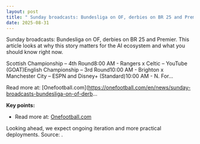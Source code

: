 ```yaml
---
layout: post
title: " Sunday broadcasts: Bundesliga on OF, derbies on BR 25 and Premier"
date: 2025-08-31
---
```


Sunday broadcasts: Bundesliga on OF, derbies on BR 25 and Premier. This article looks at why this story matters for the AI ecosystem and what you should know right now.

Scottish Championship – 4th Round8:00 AM - Rangers x Celtic – YouTube (GOAT)English Championship – 3rd Round10:00 AM - Brighton x Manchester City – ESPN and Disney+ (Standard)10:00 AM - N. For...

Read more at: [Onefootball.com](https://onefootball.com/en/news/sunday-broadcasts-bundesliga-on-of-derb...

**Key points:**
- Read more at: [Onefootball.com](https://onefootball.com/en/news/sunday-broadcasts-bundesliga-on-of-derbies-on-br-25-and-premier-41593528)

Looking ahead, we expect ongoing iteration and more practical deployments. Source: .
